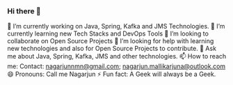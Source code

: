 ### Hi there 👋
🔭 I’m currently working on Java, Spring, Kafka and JMS Technologies.
🌱 I’m currently learning new Tech Stacks and DevOps Tools
👯 I’m looking to collaborate on Open Source Projects
🤔 I’m looking for help with learning new technologies and also for Open Source Projects to contribute.
💬 Ask me about Java, Spring, Kafka, JMS and other technologies.
📫 How to reach me: Contact: nagarjunnmn@gmail.com; nagarjun.mallikarjuna@outlook.com
😄 Pronouns: Call me Nagarjun
⚡ Fun fact: A Geek will always be a Geek.

<!--
**NagarjunMallikarjuna/nagarjunMallikarjuna** is a ✨ _special_ ✨ repository because its `README.md` (this file) appears on your GitHub profile.
-->
